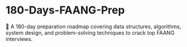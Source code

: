 # 180-Days-FAANG-Prep
🚀 A 180-day preparation roadmap covering data structures, algorithms, system design, and problem-solving techniques to crack top FAANG interviews.
